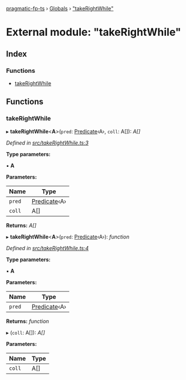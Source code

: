 [pragmatic-fp-ts](../README.md) › [Globals](../globals.md) › ["takeRightWhile"](_takerightwhile_.md)

# External module: "takeRightWhile"

## Index

### Functions

* [takeRightWhile](_takerightwhile_.md#takerightwhile)

## Functions

###  takeRightWhile

▸ **takeRightWhile**<**A**>(`pred`: [Predicate](_types_.md#predicate)‹A›, `coll`: A[]): *A[]*

*Defined in [src/takeRightWhile.ts:3](https://github.com/hermann-p/pragmatic-fp-ts/blob/79e5127/src/takeRightWhile.ts#L3)*

**Type parameters:**

▪ **A**

**Parameters:**

Name | Type |
------ | ------ |
`pred` | [Predicate](_types_.md#predicate)‹A› |
`coll` | A[] |

**Returns:** *A[]*

▸ **takeRightWhile**<**A**>(`pred`: [Predicate](_types_.md#predicate)‹A›): *function*

*Defined in [src/takeRightWhile.ts:4](https://github.com/hermann-p/pragmatic-fp-ts/blob/79e5127/src/takeRightWhile.ts#L4)*

**Type parameters:**

▪ **A**

**Parameters:**

Name | Type |
------ | ------ |
`pred` | [Predicate](_types_.md#predicate)‹A› |

**Returns:** *function*

▸ (`coll`: A[]): *A[]*

**Parameters:**

Name | Type |
------ | ------ |
`coll` | A[] |
